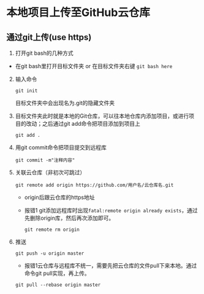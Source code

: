 # 本地项目上传至GitHub云仓库

## 通过git上传(use https)

1. 打开git bash的几种方式
   
* 在git bash里打开目标文件夹 or 在目标文件夹右键 `git bash here`
  
2. 输入命令

   ``` git
   git init
   ```

   目标文件夹中会出现名为.git的隐藏文件夹

3. 目标文件夹此时就是本地的Git仓库，可以往本地仓库内添加项目，或进行项目的改动；之后通过git add命令把项目添加到项目上

   ``` git
   git add .
   ```

4. 用git commit命令把项目提交到远程库

   ``` git
   git commit -m"注释内容"
   ```

5. 关联云仓库（非初次可跳过）

   ``` git
   git remote add origin https://github.com/用户名/云仓库名.git
   ```

   * origin后跟云仓库的https地址

   * 报错1 git添加远程库时出现`fatal:remote origin already exists`，通过先删除origin库，然后再次添加即可。

     ```git
     git remote rm origin
     ```

     

6. 推送

   ``` git
   git push -u origin master
   ```
   * 报错1云仓库与远程库不统一，需要先把云仓库的文件pull下来本地。通过命令git pull实现，再上传。

   ``` git
   git pull --rebase origin master
   ```

   

